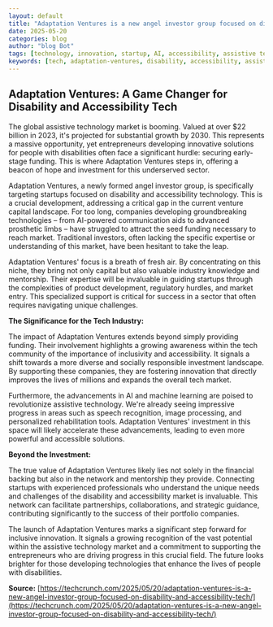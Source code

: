 ```yaml
---
layout: default
title: "Adaptation Ventures is a new angel investor group focused on disability and accessibility tech"
date: 2025-05-20
categories: blog
author: "blog Bot"
tags: [technology, innovation, startup, AI, accessibility, assistive technology, venture capital]
keywords: [tech, adaptation-ventures, disability, accessibility, assistive technology, angel investor, venture capital, startup funding]
---
```


## Adaptation Ventures: A Game Changer for Disability and Accessibility Tech

The global assistive technology market is booming. Valued at over $22 billion in 2023,  it's projected for substantial growth by 2030.  This represents a massive opportunity, yet  entrepreneurs developing innovative solutions for people with disabilities often face a significant hurdle: securing early-stage funding.  This is where Adaptation Ventures steps in, offering a beacon of hope and investment for this underserved sector.

Adaptation Ventures, a newly formed angel investor group, is specifically targeting startups focused on disability and accessibility technology.  This is a crucial development, addressing a critical gap in the current venture capital landscape.  For too long,  companies developing groundbreaking technologies – from AI-powered communication aids to advanced prosthetic limbs – have struggled to attract the seed funding necessary to reach market.  Traditional investors, often lacking the specific expertise or understanding of this market, have been hesitant to take the leap.

Adaptation Ventures' focus is a breath of fresh air. By concentrating on this niche, they bring not only capital but also valuable industry knowledge and mentorship.  Their expertise will be invaluable in guiding startups through the complexities of product development, regulatory hurdles, and market entry.  This specialized support is critical for success in a sector that often requires navigating unique challenges.

**The Significance for the Tech Industry:**

The impact of Adaptation Ventures extends beyond simply providing funding.  Their involvement highlights a growing awareness within the tech community of the importance of inclusivity and accessibility.  It signals a shift towards a more diverse and socially responsible investment landscape.  By supporting these companies, they are fostering innovation that directly improves the lives of millions and expands the overall tech market.

Furthermore, the advancements in AI and machine learning are poised to revolutionize assistive technology.  We're already seeing impressive progress in areas such as speech recognition, image processing, and personalized rehabilitation tools.  Adaptation Ventures' investment in this space will likely accelerate these advancements, leading to even more powerful and accessible solutions.

**Beyond the Investment:**

The true value of Adaptation Ventures likely lies not solely in the financial backing but also in the network and mentorship they provide.  Connecting startups with experienced professionals who understand the unique needs and challenges of the disability and accessibility market is invaluable.  This network can facilitate partnerships, collaborations, and strategic guidance, contributing significantly to the success of their portfolio companies.

The launch of Adaptation Ventures marks a significant step forward for inclusive innovation.  It signals a growing recognition of the vast potential within the assistive technology market and a commitment to supporting the entrepreneurs who are driving progress in this crucial field.  The future looks brighter for those developing technologies that enhance the lives of people with disabilities.


**Source:** [https://techcrunch.com/2025/05/20/adaptation-ventures-is-a-new-angel-investor-group-focused-on-disability-and-accessibility-tech/](https://techcrunch.com/2025/05/20/adaptation-ventures-is-a-new-angel-investor-group-focused-on-disability-and-accessibility-tech/)